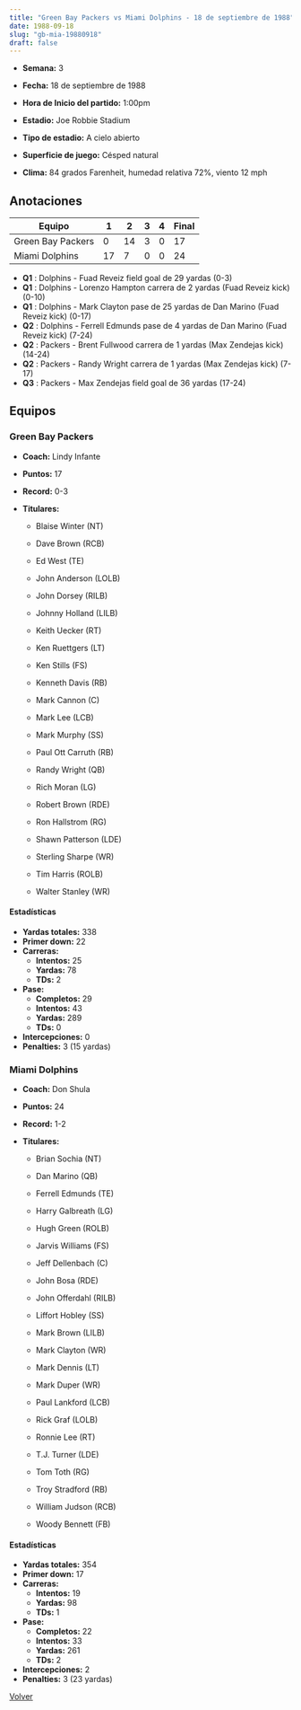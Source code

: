 ```yaml
---
title: "Green Bay Packers vs Miami Dolphins - 18 de septiembre de 1988"
date: 1988-09-18
slug: "gb-mia-19880918"
draft: false
---
```


* **Semana:** 3
* **Fecha:** 18 de septiembre de 1988

* **Hora de Inicio del partido:** 1:00pm
* **Estadio:** Joe Robbie Stadium
* **Tipo de estadio:** A cielo abierto
* **Superficie de juego:** Césped natural
* **Clima:** 84 grados Farenheit, humedad relativa 72%, viento 12 mph





## Anotaciones
| Equipo | 1 | 2 | 3 | 4 | Final |
|--------|---|---|---|---|-------|
| Green Bay Packers  | 0 | 14 | 3 | 0  | 17 |
| Miami Dolphins  | 17 | 7 | 0 | 0  | 24 |
* **Q1** : Dolphins - Fuad Reveiz field goal de 29 yardas (0-3)
* **Q1** : Dolphins - Lorenzo Hampton carrera de 2 yardas (Fuad Reveiz kick) (0-10)
* **Q1** : Dolphins - Mark Clayton pase de 25 yardas de Dan Marino (Fuad Reveiz kick) (0-17)
* **Q2** : Dolphins - Ferrell Edmunds pase de 4 yardas de Dan Marino (Fuad Reveiz kick) (7-24)
* **Q2** : Packers - Brent Fullwood carrera de 1 yardas (Max Zendejas kick) (14-24)
* **Q2** : Packers - Randy Wright carrera de 1 yardas (Max Zendejas kick) (7-17)
* **Q3** : Packers - Max Zendejas field goal de 36 yardas (17-24)


## Equipos


### Green Bay Packers
* **Coach:** Lindy Infante
* **Puntos:** 17
* **Record:** 0-3
* **Titulares:** 

  * Blaise Winter (NT) 

  * Dave Brown (RCB) 

  * Ed West (TE) 

  * John Anderson (LOLB) 

  * John Dorsey (RILB) 

  * Johnny Holland (LILB) 

  * Keith Uecker (RT) 

  * Ken Ruettgers (LT) 

  * Ken Stills (FS) 

  * Kenneth Davis (RB) 

  * Mark Cannon (C) 

  * Mark Lee (LCB) 

  * Mark Murphy (SS) 

  * Paul Ott Carruth (RB) 

  * Randy Wright (QB) 

  * Rich Moran (LG) 

  * Robert Brown (RDE) 

  * Ron Hallstrom (RG) 

  * Shawn Patterson (LDE) 

  * Sterling Sharpe (WR) 

  * Tim Harris (ROLB) 

  * Walter Stanley (WR) 

#### Estadísticas
* **Yardas totales:** 338
* **Primer down:** 22
* **Carreras:**
  * **Intentos:** 25
  * **Yardas:** 78
  * **TDs:** 2
* **Pase:**
  * **Completos:** 29
  * **Intentos:** 43
  * **Yardas:** 289
  * **TDs:** 0
* **Intercepciones:** 0
* **Penalties:** 3 (15 yardas)

### Miami Dolphins
* **Coach:** Don Shula
* **Puntos:** 24
* **Record:** 1-2
* **Titulares:** 

  * Brian Sochia (NT) 

  * Dan Marino (QB) 

  * Ferrell Edmunds (TE) 

  * Harry Galbreath (LG) 

  * Hugh Green (ROLB) 

  * Jarvis Williams (FS) 

  * Jeff Dellenbach (C) 

  * John Bosa (RDE) 

  * John Offerdahl (RILB) 

  * Liffort Hobley (SS) 

  * Mark Brown (LILB) 

  * Mark Clayton (WR) 

  * Mark Dennis (LT) 

  * Mark Duper (WR) 

  * Paul Lankford (LCB) 

  * Rick Graf (LOLB) 

  * Ronnie Lee (RT) 

  * T.J. Turner (LDE) 

  * Tom Toth (RG) 

  * Troy Stradford (RB) 

  * William Judson (RCB) 

  * Woody Bennett (FB) 

#### Estadísticas
* **Yardas totales:** 354
* **Primer down:** 17
* **Carreras:**
  * **Intentos:** 19
  * **Yardas:** 98
  * **TDs:** 1
* **Pase:**
  * **Completos:** 22
  * **Intentos:** 33
  * **Yardas:** 261
  * **TDs:** 2
* **Intercepciones:** 2
* **Penalties:** 3 (23 yardas)


[Volver](/historia/1988)
